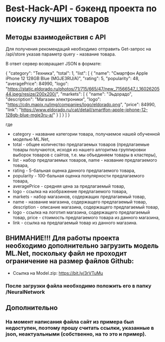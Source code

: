 # Best-Hack-API - бэкенд проекта по поиску лучших товаров

## Методы взаимодействия с API
Для получения рекомендаций необходимо отправить Get-запрос на /api/store указав параметр query - название товара.

В ответ сервер возвращает JSON в формате:

{ "category": "Техника", "total": 1, "list": [ { "name": "Смартфон Apple iPhone 12 128GB Blue (MGJE3RU/A)", "rating": 5, "popularity": 48, "averagePrice": 84990, "logo": "https://static.eldorado.ru/photos/71/715/665/47/new_71566547_l_1602620544.jpeg/resize/200x200/", "markets": [ { "name": "Эьдорадо", "description": "Магазин электроники", "logo": "https://cdn.mapix.ru/img/companies/logo/eldorado.png", "price": 84990, "link": "https://www.eldorado.ru/cat/detail/smartfon-apple-iphone-12-128gb-blue-mgje3ru-a/" } ] } ] }

где 
- category - название категории товара, получаемое нашей обученной моделью ML.Net,
- total - общее количество предлагаемых товаров (предлагаемые товары получаются, исходя из нашего алгоритма группировки выборок товаров с сайтов, т.е. мы объединяем товары в кластеры),
- list - набор предлагаемых товаров, name - название предлагаемого товара,
- rating - 5-бальная оценка данного предлагаемого товара,
- popularity - 100-бальная оценка популярности предлагаемого товара,
- averagePrice - средняя цена за предлагаемый товар,
- logo - ссылка на изображение предлагаемого товара,
- markets - набор магазинов, содержащих предлагаемый товар,
- name - название магазина, содержащего предлагаемый товар, description - описание магазина, содержащего предлагаемый товар,
- logo - ссылка на логотип магазина, содержащего предлагаемый товар, price - стоимость предлагаемого товара из данного магазина,
- link - ссылка на предлагаемый товар из данного магазина.

## ВНИМАНИЕ!!! Для работы проекта необходимо дополнительно загрузить модель ML.Net, поскольку файл не проходит ограничение на размер файлов Github: 
* Ссылка на Model.zip: https://bit.ly/3rVTuMu
### После загрузки файла необходимо положить его в папку /NeuralNetwork

## Дополнительно
###  На момент написания файла сайт из примера был недоступен, поэтому прошу считать ссылки, указанные в json, неактуальными (собственно, на то это и пример).
